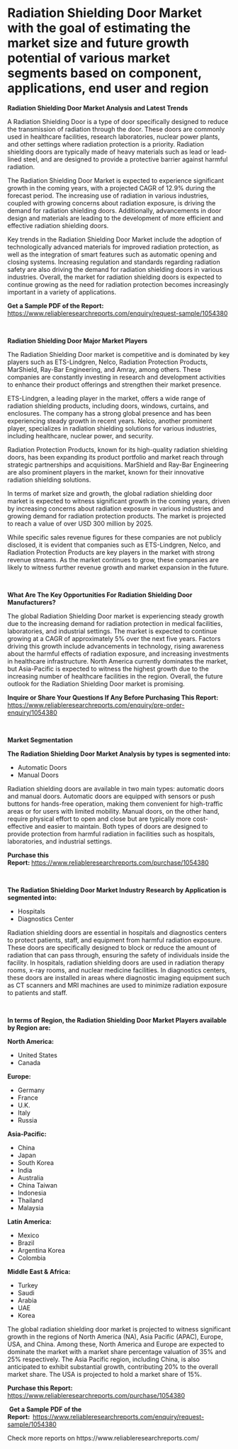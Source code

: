 <p><h1>Radiation Shielding Door Market with the goal of estimating the market size and future growth potential of various market segments based on component, applications, end user and region</h1></p><p><strong>Radiation Shielding Door Market Analysis and Latest Trends</strong></p>
<p><p>A Radiation Shielding Door is a type of door specifically designed to reduce the transmission of radiation through the door. These doors are commonly used in healthcare facilities, research laboratories, nuclear power plants, and other settings where radiation protection is a priority. Radiation shielding doors are typically made of heavy materials such as lead or lead-lined steel, and are designed to provide a protective barrier against harmful radiation.</p><p>The Radiation Shielding Door Market is expected to experience significant growth in the coming years, with a projected CAGR of 12.9% during the forecast period. The increasing use of radiation in various industries, coupled with growing concerns about radiation exposure, is driving the demand for radiation shielding doors. Additionally, advancements in door design and materials are leading to the development of more efficient and effective radiation shielding doors.</p><p>Key trends in the Radiation Shielding Door Market include the adoption of technologically advanced materials for improved radiation protection, as well as the integration of smart features such as automatic opening and closing systems. Increasing regulation and standards regarding radiation safety are also driving the demand for radiation shielding doors in various industries. Overall, the market for radiation shielding doors is expected to continue growing as the need for radiation protection becomes increasingly important in a variety of applications.</p></p>
<p><strong>Get a Sample PDF of the Report:&nbsp;</strong> <a href="https://www.reliableresearchreports.com/enquiry/request-sample/1054380">https://www.reliableresearchreports.com/enquiry/request-sample/1054380</a></p>
<p>&nbsp;</p>
<p><strong>Radiation Shielding Door Major Market Players</strong></p>
<p><p>The Radiation Shielding Door market is competitive and is dominated by key players such as ETS-Lindgren, Nelco, Radiation Protection Products, MarShield, Ray-Bar Engineering, and Amray, among others. These companies are constantly investing in research and development activities to enhance their product offerings and strengthen their market presence.</p><p>ETS-Lindgren, a leading player in the market, offers a wide range of radiation shielding products, including doors, windows, curtains, and enclosures. The company has a strong global presence and has been experiencing steady growth in recent years. Nelco, another prominent player, specializes in radiation shielding solutions for various industries, including healthcare, nuclear power, and security.</p><p>Radiation Protection Products, known for its high-quality radiation shielding doors, has been expanding its product portfolio and market reach through strategic partnerships and acquisitions. MarShield and Ray-Bar Engineering are also prominent players in the market, known for their innovative radiation shielding solutions.</p><p>In terms of market size and growth, the global radiation shielding door market is expected to witness significant growth in the coming years, driven by increasing concerns about radiation exposure in various industries and growing demand for radiation protection products. The market is projected to reach a value of over USD 300 million by 2025.</p><p>While specific sales revenue figures for these companies are not publicly disclosed, it is evident that companies such as ETS-Lindgren, Nelco, and Radiation Protection Products are key players in the market with strong revenue streams. As the market continues to grow, these companies are likely to witness further revenue growth and market expansion in the future.</p></p>
<p>&nbsp;</p>
<p><strong>What Are The Key Opportunities For Radiation Shielding Door Manufacturers?</strong></p>
<p><p>The global Radiation Shielding Door market is experiencing steady growth due to the increasing demand for radiation protection in medical facilities, laboratories, and industrial settings. The market is expected to continue growing at a CAGR of approximately 5% over the next five years. Factors driving this growth include advancements in technology, rising awareness about the harmful effects of radiation exposure, and increasing investments in healthcare infrastructure. North America currently dominates the market, but Asia-Pacific is expected to witness the highest growth due to the increasing number of healthcare facilities in the region. Overall, the future outlook for the Radiation Shielding Door market is promising.</p></p>
<p><strong>Inquire or Share Your Questions If Any Before Purchasing This Report:</strong> <a href="https://www.reliableresearchreports.com/enquiry/pre-order-enquiry/1054380">https://www.reliableresearchreports.com/enquiry/pre-order-enquiry/1054380</a></p>
<p>&nbsp;</p>
<p><strong>Market Segmentation</strong></p>
<p><strong>The Radiation Shielding Door Market Analysis by types is segmented into:</strong></p>
<p><ul><li>Automatic Doors</li><li>Manual Doors</li></ul></p>
<p><p>Radiation shielding doors are available in two main types: automatic doors and manual doors. Automatic doors are equipped with sensors or push buttons for hands-free operation, making them convenient for high-traffic areas or for users with limited mobility. Manual doors, on the other hand, require physical effort to open and close but are typically more cost-effective and easier to maintain. Both types of doors are designed to provide protection from harmful radiation in facilities such as hospitals, laboratories, and industrial settings.</p></p>
<p><strong>Purchase this Report:&nbsp;</strong><a href="https://www.reliableresearchreports.com/purchase/1054380">https://www.reliableresearchreports.com/purchase/1054380</a></p>
<p>&nbsp;</p>
<p><strong>The Radiation Shielding Door Market Industry Research by Application is segmented into:</strong></p>
<p><ul><li>Hospitals</li><li>Diagnostics Center</li></ul></p>
<p><p>Radiation shielding doors are essential in hospitals and diagnostics centers to protect patients, staff, and equipment from harmful radiation exposure. These doors are specifically designed to block or reduce the amount of radiation that can pass through, ensuring the safety of individuals inside the facility. In hospitals, radiation shielding doors are used in radiation therapy rooms, x-ray rooms, and nuclear medicine facilities. In diagnostics centers, these doors are installed in areas where diagnostic imaging equipment such as CT scanners and MRI machines are used to minimize radiation exposure to patients and staff.</p></p>
<p>&nbsp;</p>
<p><strong>In terms of Region, the Radiation Shielding Door Market Players available by Region are:</strong></p>
<p>
    <p> <strong> North America: </strong>
        <ul>
            <li>United States</li>
            <li>Canada</li>
        </ul>
        </p> 
    <p> <strong> Europe: </strong>
        <ul>
            <li>Germany</li>
            <li>France</li>
            <li>U.K.</li>
            <li>Italy</li>
            <li>Russia</li>
        </ul>
        </p> 
    <p> <strong> Asia-Pacific: </strong>
        <ul>
            <li>China</li>
            <li>Japan</li>
            <li>South Korea</li>
            <li>India</li>
            <li>Australia</li>
            <li>China Taiwan</li>
            <li>Indonesia</li>
            <li>Thailand</li>
            <li>Malaysia</li>
        </ul>
        </p> 
    <p> <strong> Latin America: </strong>
        <ul>
            <li>Mexico</li>
            <li>Brazil</li>
            <li>Argentina Korea</li>
            <li>Colombia</li>
        </ul>
        </p> 
    <p> <strong> Middle East & Africa: </strong>
        <ul>
            <li>Turkey</li>
            <li>Saudi</li>
            <li>Arabia</li>
            <li>UAE</li>
            <li>Korea</li>
        </ul>
    </p>
    </p>
<p><p>The global radiation shielding door market is projected to witness significant growth in the regions of North America (NA), Asia Pacific (APAC), Europe, USA, and China. Among these, North America and Europe are expected to dominate the market with a market share percentage valuation of 35% and 25% respectively. The Asia Pacific region, including China, is also anticipated to exhibit substantial growth, contributing 20% to the overall market share. The USA is projected to hold a market share of 15%.</p></p>
<p><strong>Purchase this Report: </strong><a href="https://www.reliableresearchreports.com/purchase/1054380">https://www.reliableresearchreports.com/purchase/1054380</a></p>
<p>&nbsp;<strong>Get a Sample PDF of the Report:&nbsp;&nbsp;</strong><a href="https://www.reliableresearchreports.com/enquiry/request-sample/1054380">https://www.reliableresearchreports.com/enquiry/request-sample/1054380</a></p>
<p><strong></strong></p>
<p>Check more reports on https://www.reliableresearchreports.com/</p>